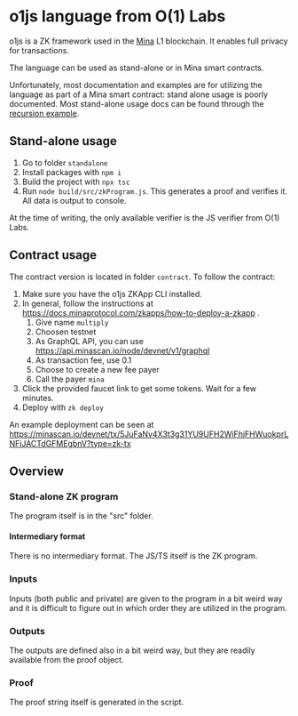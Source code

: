 # o1js language from O(1) Labs

o1js is a ZK framework used in the [Mina](https://minaprotocol.com/) L1 blockchain. It enables full privacy for transactions.

The language can be used as stand-alone or in Mina smart contracts.

Unfortunately, most documentation and examples are for utilizing the language as part of a Mina smart contract: stand alone usage is poorly documented. Most stand-alone usage docs can be found through the [recursion example](https://docs.minaprotocol.com/zkapps/tutorials/recursion).

## Stand-alone usage

1. Go to folder `standalone`
1. Install packages with `npm i`
1. Build the project with `npx tsc`
1. Run `node build/src/zkProgram.js`. This generates a proof and verifies it. All data is output to console.

At the time of writing, the only available verifier is the JS verifier from O(1) Labs.

## Contract usage

The contract version is located in folder `contract`. 
To follow the contract:
1. Make sure you have the o1js ZKApp CLI installed.
1. In general, follow the instructions at https://docs.minaprotocol.com/zkapps/how-to-deploy-a-zkapp .
    1. Give name `multiply`
    1. Choosen testnet
    1. As GraphQL API, you can use https://api.minascan.io/node/devnet/v1/graphql
    1. As transaction fee, use 0.1
    1. Choose to create a new fee payer
    1. Call the payer `mina`
1. Click the provided faucet link to get some tokens. Wait for a few minutes.
1. Deploy with `zk deploy`

An example deployment can be seen at https://minascan.io/devnet/tx/5JuFaNv4X3t3g31YU9UFH2WiFhjFHWuokprLNFiJACTdGFMEgbnV?type=zk-tx

## Overview

### Stand-alone ZK program

The program itself is in the "src" folder.

#### Intermediary format

There is no intermediary format. The JS/TS itself is the ZK program.

### Inputs

Inputs (both public and private) are given to the program in a bit weird way and it is difficult to figure out in which order they are utilized in the program.

### Outputs

The outputs are defined also in a bit weird way, but they are readily available from the proof object.

### Proof

The proof string itself is generated in the script.
